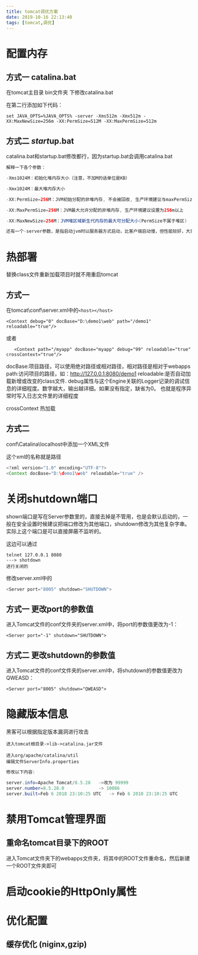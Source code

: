 ```yaml
---
title: tomcat调优方案
date: 2019-10-16 22:13:40
tags: [tomcat,调优]
---
```


# 配置内存

## 方式一 catalina.bat

在tomcat主目录 bin文件夹 下修改catalina.bat

在第二行添加如下代码：

```
set JAVA_OPTS=%JAVA_OPTS% -server -Xms512m -Xmx512m -XX:MaxNewSize=256m -XX:PermSize=512M -XX:MaxPermSize=512m
```



## 方式二 *start*up.bat

catalina.bat和startup.bat修改都行，因为startup.bat会调用catalina.bat

```java
解释一下各个参数：

-Xms1024M：初始化堆内存大小（注意，不加M的话单位是KB）

-Xmx1024M：最大堆内存大小

-XX:PermSize=256M：JVM初始分配的非堆内存, 不会被回收, 生产环境建议与maxPermSize相同

-XX:MaxPermSize=256M：JVM最大允许分配的非堆内存, 生产环境建议设置为256m以上

-XX:MaxNewSize=256M：JVM堆区域新生代内存的最大可分配大小(PermSize不属于堆区)

还有一个-server参数，是指启动jvm时以服务器方式启动，比客户端启动慢，但性能较好，大家可以自己选择。
```

<!--more--> 



# 热部署

替换class文件重新加载项目时就不用重启tomcat

## 方式一

在tomcat\conf\server.xml中的`<host></host>`

```
<Context debug="0" docBase="D:\demo1\web" path="/demo1"  reloadable="true"/>
```

或者

```
   <Context path="/myapp" docBase="myapp" debug="99" reloadable="true" crossContext="true"/>  
```

docBase:项目路径，可以使用绝对路径或相对路径，相对路径是相对于webapps 
path:访问项目的路径，如：http://127.0.0.1:8080/demo1 
reloadable:是否自动加载新增或改变的class文件. 
debug属性与这个Engine关联的Logger记录的调试信息的详细程度。数字越大，输出越详细。如果没有指定，缺省为0。 也就是程序异常时写入日志文件里的详细程度

crossContext 热加载

## 方式二

conf\Catalina\localhost中添加一个XML文件

这个xml的名称就是路径

```java
<?xml version="1.0" encoding="UTF-8"?> 
<Context docBase="D:\demo1\web" reloadable="true" /> 
```

# 关闭shutdown端口

shown端口是写在Server参数里的，直接去掉是不管用，也是会默认启动的，一般在安全设置时候建议把端口修改为其他端口，shutdown修改为其他复杂字串。实际上这个端口是可以直接屏蔽不监听的。

这边可以通过 

```
telnet 127.0.0.1 8080 
---> shotdown 
进行关闭的
```

修改server.xml中的

```java
<Server port="8005" shutdown="SHUTDOWN">
```

## 方式一 更改port的参数值

进入Tomcat文件的conf文件夹的server.xml中，将port的参数值更改为-1：

```
<Server port="-1" shutdown="SHUTDOWN">
```

## 方式二 更改shutdown的参数值

进入Tomcat文件的conf文件夹的server.xml中，将shutdown的参数值更改为QWEASD：

```
<Server port="8005" shutdown="QWEASD">
```



# 隐藏版本信息

黑客可以根据指定版本漏洞进行攻击

```
进入tomcat根目录->lib->catalina.jar文件
```

```
进入org/apache/catalina/util
编辑文件ServerInfo.properties
```

```java
修改以下内容:

server.info=Apache Tomcat/8.5.28   ->改为 99999
server.number=8.5.28.0             -> 10086
server.built=Feb 6 2018 23:10:25 UTC   -> Feb 6 2010 23:10:25 UTC 
```

# 禁用Tomcat管理界面

## 重命名tomcat目录下的ROOT 

进入Tomcat文件夹下的webapps文件夹，将其中的ROOT文件重命名，然后新建一个ROOT文件夹即可

# 启动cookie的HttpOnly属性



# 优化配置

## 缓存优化 (niginx,gzip)

